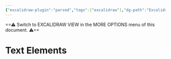 ```yaml
---
{"excalidraw-plugin":"parsed","tags":["excalidraw"],"dg-path":"Excalidraw/测试0.excalidraw","dg-note-icon":2,"dgPassFrontmatter":true,"dg-publish":true,"title":"测试0.excalidraw","permalink":"/Excalidraw/测试0/"}
---
```


==⚠  Switch to EXCALIDRAW VIEW in the MORE OPTIONS menu of this document. ⚠==


# Text Elements
